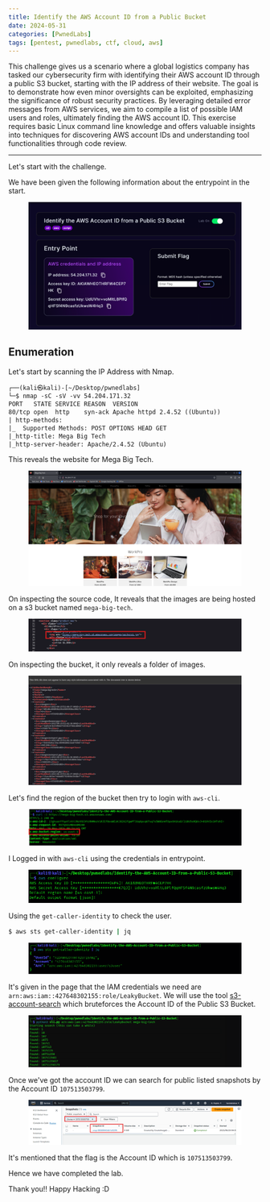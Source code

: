 ```yaml
---
title: Identify the AWS Account ID from a Public Bucket 
date: 2024-05-31
categories: [PwnedLabs]
tags: [pentest, pwnedlabs, ctf, cloud, aws]
---
```


This challenge gives us a scenario where a global logistics company has tasked our cybersecurity firm with identifying their AWS account ID through a public S3 bucket, starting with the IP address of their website. The goal is to demonstrate how even minor oversights can be exploited, emphasizing the significance of robust security practices. By leveraging detailed error messages from AWS services, we aim to compile a list of possible IAM users and roles, ultimately finding the AWS account ID. This exercise requires basic Linux command line knowledge and offers valuable insights into techniques for discovering AWS account IDs and understanding tool functionalities through code review.

<hr/>

Let's start with the challenge.

We have been given the following information about the entrypoint in the start.
<figure><img src="/assets/pwnedlabs/Identify-the-AWS-Account-ID-from-a-Public-S3-Bucket/entrypoint.png" alt="Information about the entrypoint."></figure>

## Enumeration
Let's start by scanning the IP Address with Nmap.

```
┌──(kali㉿kali)-[~/Desktop/pwnedlabs]
└─$ nmap -sC -sV -vv 54.204.171.32
PORT   STATE SERVICE REASON  VERSION
80/tcp open  http    syn-ack Apache httpd 2.4.52 ((Ubuntu))
| http-methods: 
|_  Supported Methods: POST OPTIONS HEAD GET
|_http-title: Mega Big Tech
|_http-server-header: Apache/2.4.52 (Ubuntu)
```

This reveals the website for Mega Big Tech. 
<figure><img src="/assets/pwnedlabs/Identify-the-AWS-Account-ID-from-a-Public-S3-Bucket/1.png" alt="Home page of mega big tech."></figure>

On inspecting the source code, It reveals that the images are being hosted on a s3 bucket named `mega-big-tech`.
<figure><img src="/assets/pwnedlabs/Identify-the-AWS-Account-ID-from-a-Public-S3-Bucket/2.png" alt="Source code of the website."></figure>

On inspecting the bucket, it only reveals a folder of images.
<figure><img src="/assets/pwnedlabs/Identify-the-AWS-Account-ID-from-a-Public-S3-Bucket/3.png" alt="Inspection of the bucket to check the contents."></figure>

Let's find the region of the bucket then try to login with `aws-cli`.
<figure><img src="/assets/pwnedlabs/Identify-the-AWS-Account-ID-from-a-Public-S3-Bucket/4.png" alt="Finding region of the AWS Account."></figure>

I Logged in with `aws-cli` using the credentials in entrypoint.
<figure><img src="/assets/pwnedlabs/Identify-the-AWS-Account-ID-from-a-Public-S3-Bucket/5.png" alt="Confiuring aws-cli account."></figure>

Using the `get-caller-identity` to check the user.

```bash
$ aws sts get-caller-identity | jq
```

<figure><img src="/assets/pwnedlabs/Identify-the-AWS-Account-ID-from-a-Public-S3-Bucket/6.png" alt="Enumerating the user information using get-caller-identity."></figure>

It's given in the page that the IAM credentials we need are `arn:aws:iam::427648302155:role/LeakyBucket`.
We will use the tool [s3-account-search](https://github.com/WeAreCloudar/s3-account-search/blob/main/s3_account_search/cli.py) which bruteforces the Account ID of the Public S3 Bucket.

<figure><img src="/assets/pwnedlabs/Identify-the-AWS-Account-ID-from-a-Public-S3-Bucket/7.png" alt="Enumerating account ID using the arn."></figure>

Once we've got the account ID we can search for public listed snapshots by the Account ID `107513503799`.
<figure><img src="/assets/pwnedlabs/Identify-the-AWS-Account-ID-from-a-Public-S3-Bucket/9.png" alt="Public Snapshot with the respective account ID."></figure>

It's mentioned that the flag is the Account ID which is `107513503799`.

Hence we have completed the lab.

Thank you!! Happy Hacking :D    